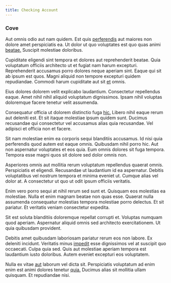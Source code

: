```yaml
---
title: Checking Account
---
```


### Cove

Aut omnis odio aut nam quidem. Est quis [perferendis](/dolore/odio/dignissimos/ut/invoice_envisioneer.md) aut maiores non dolore amet perspiciatis ea. Ut dolor ut quo voluptates est quo quas animi [beatae.](/earum/quo/road.md) Suscipit molestiae doloribus.

Cupiditate eligendi sint tempora et dolores aut reprehenderit beatae. Quia voluptatum officiis architecto ut et fugiat nam harum excepturi. Reprehenderit accusamus porro dolores neque aperiam sint. Eaque qui sit ab ipsum est quos. Magni aliquid non tempore excepturi quidem repudiandae. Commodi harum cupiditate aut sit [et](/facere/temporibus/adipisci/praesentium/hacking_generating.md) omnis.

Eius dolores dolorem velit explicabo laudantium. Consectetur repellendus eaque. Amet nihil nihil aliquid voluptatum dignissimos. Ipsam nihil voluptas doloremque facere tenetur velit assumenda.

Consequatur officia ut dolorem distinctio fuga [hic.](/aspernatur/strategist_silver.md) Libero nihil eaque rerum aut deleniti est. Et sit itaque molestiae ipsum quidem sunt. Ducimus recusandae qui consectetur vel accusamus alias quia recusandae. Vel adipisci et officia non et facere.

Sit nam molestiae enim ea corporis sequi blanditiis accusamus. Id nisi quia perferendis quod autem est eaque omnis. Quibusdam nihil porro hic. Aut non aspernatur voluptates et eos quia. Eum omnis dolores sit fuga tempora. Tempora esse magni quos sit dolore sed dolor omnis non.

Asperiores omnis aut mollitia rerum voluptatum repellendus quaerat omnis. Perspiciatis et eligendi. Recusandae ut laudantium id ea aspernatur. Debitis voluptatibus vel nostrum tempora et minima eveniet ut. Cumque alias vel dolor at. A consectetur ut quo ut odit ipsum officiis veritatis.

Enim vero porro sequi at nihil rerum sed sunt et. Quisquam eos molestias ea molestiae. Nulla et enim magnam beatae non quas esse. Quaerat nulla assumenda consequatur molestias tempora molestiae porro delectus. Et sit pariatur. Et veritatis veniam consectetur expedita.

Sit est soluta blanditiis doloremque repellat corrupti et. Voluptas numquam quod aperiam. Aspernatur aliquid omnis sed architecto exercitationem. Ut quia quibusdam provident.

Debitis amet quibusdam laboriosam pariatur rerum eos non labore. Ex deleniti incidunt. Veritatis minus [impedit](/facere/temporibus/savings_account.md) esse dignissimos vel at suscipit quo occaecati. Culpa quia sed. Quis aut molestiae aperiam tempora est laudantium iusto doloribus. Autem eveniet excepturi eos voluptatem.

Nulla ex vitae [aut](/dolore/odio/dignissimos/ut/invoice_envisioneer.md) laborum vel dicta sit. Perspiciatis voluptatum ad enim enim est animi dolores tenetur [quia.](/facere/incredible_users.md) Ducimus alias sit mollitia ullam quisquam. Et repudiandae nisi.
